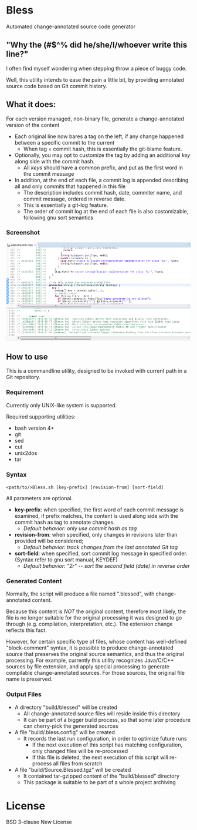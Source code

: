 # Bless
Automated change-annotated source code generator

## "Why the (#$^% did he/she/I/whoever write this line?"
I often find myself wondering when stepping throw a piece of buggy code.

Well, this utility intends to ease the pain a little bit, by providing annotated source code based on Git commit history.

## What it does:
For each version managed, non-binary file, generate a change-annotated version of the content
* Each original line now bares a tag on the left, if any change happened between a specific commit to the current
  * When tag = commit hash, this is essentially the git-blame feature.
* Optionally, you may opt to customize the tag by adding an additional *key* along side with the commit hash.
  *  All *keys* should have a common prefix, and put as the first word in the commit message
* In addition, at the end of each file, a commit log is appended describing all and only commits that happened in this file
  *  The description includes commit hash, date, commiter name, and commit message, ordered in reverse date.
  *  This is essentially a git-log feature.
  *  The order of commit log at the end of each file is also costomizable, following gnu sort semantics

### Screenshot

![Blessed Java Source](Bless.PNG)

## How to use
This is a commandline utility, designed to be invoked with current path in a Git repository.

### Requirement
Currently only UNIX-like system is supported.

Required supporting utilities:
* bash version 4+
* git
* sed
* cut
* unix2dos
* tar

### Syntax
```
<path/to/>Bless.sh [key-prefix] [revision-from] [sort-field]
```

All parameters are optional.
* **key-prefix**: when specified, the first word of each commit message is examined, if prefix matches, the content is used along side with the commit hash as tag to annotate changes.
  * *Default behavior: only use commit hash as tag*
* **revision-from**: when specified, only changes in revisions later than provided will be considered;
  * *Default behavior: track changes from the last annotated Git tag*
* **sort-field**: when specified, sort commit log message in specified order. (Syntax refer to gnu sort manual, KEYDEF)
  * *Default behavior: "2r" -- sort the second field (date) in reverse order*

### Generated Content
Normally, the script will produce a file named "<original-name>.blessed", with change-annotated content.

Because this content is *NOT* the original content, therefore most likely, the file is no longer suitable for the original processing it was designed to go through (e.g. compilation, interpretation, etc.). The extension change reflects this fact.

However, for certain specific type of files, whose content has well-defined "block-comment" syntax, it is possible to produce change-annotated source that preserves the original source semantics, and thus the original processing. For example, currently this utility recognizes Java/C/C++ sources by file extension, and apply special processing to generate compilable change-annotated sources. For those sources, the original file name is preserved.

### Output Files
* A directory "build/blessed" will be created
  * All change-annotated source files will reside inside this directory
  * It can be part of a bigger build process, so that some later procedure can cherry-pick the generated sources
* A file "build/.bless.config" will be created
  * It records the last run configuration, in order to optimize future runs
    * If the next execution of this script has matching configuration, only changed files will be re-processed
    * If this file is deleted, the next execution of this script will re-process all files from scratch
* A file "build/Source.Blessed.tgz" will be created
  * It contained tar-gzipped content of the "build/blessed" directory
  * This package is suitable to be part of a whole project archiving

# License
BSD 3-clause New License
